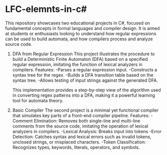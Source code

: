 # LFC-elemnts-in-c#

This repository showcases two educational projects in C#, focused on fundamental concepts in formal languages and compiler design. It is aimed at students or enthusiasts looking to understand how regular expressions can be used to build automata, and how compilers process and analyze source code.


1. DFA from Regular Expression
    This project illustrates the procedure to build a Deterministic Finite Automaton (DFA) based on a specified regular expression, imitating the function of lexical analyzers in compilers.
    Features:
       -Parses a regular expression input.
       -Constructs a syntax tree for the regex.
       -Builds a DFA transition table based on the syntax tree.
       -Allows testing of input strings against the generated DFA.
   
   This implementation provides a step-by-step view of the algorithm used in converting regex patterns into a DFA, making it a powerful learning tool for automata theory.

2. Basic Compiler
    The second project is a minimal yet functional compiler that simulates key parts of a front-end compiler pipeline.
    Features:
        -Comment Elimination: Removes both single-line and multi-line comments from the source code, imitating the operation of          lexical analyzers in compilers.
        -Lexical Analysis: Breaks input into tokens
        -Error Detection: Catches syntax and lexical errors such as invalid tokens, unclosed strings, or misplaced characters.
        -Token Classification: Recognizes types, keywords, literals, operators, and symbols.
